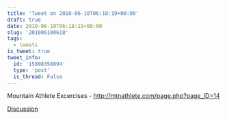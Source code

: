 ```yaml
---
title: 'Tweet on 2010-06-10T06:18:19+00:00'
draft: true
date: 2010-06-10T06:18:19+00:00
slug: '201006100618'
tags:
  - tweets
is_tweet: true
tweet_info:
  id: '15808358894'
  type: 'post'
  is_thread: False
---
```




Mountain Athlete Excercises - http://mtnathlete.com/page.php?page_ID=14

[Discussion](https://x.com/sytelus/status/15808358894)
